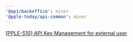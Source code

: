 ```yaml
---
'@api/backoffice': minor
'@pple-today/api-common': minor
---
```


[[PPLE-510] API Key Management for external user](https://linear.app/snts/issue/PPLE-510/api-key-management-for-external-user)
